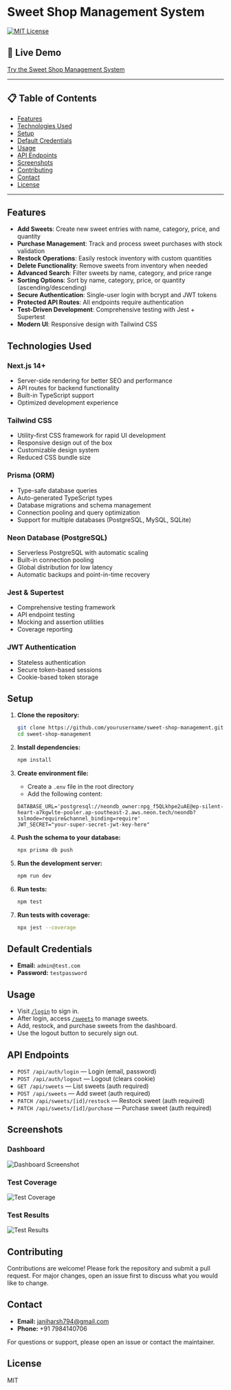 # Sweet Shop Management System

[![MIT License](https://img.shields.io/badge/license-MIT-green.svg)](LICENSE)

## 🚀 Live Demo
[Try the Sweet Shop Management System](https://incubyte-tdd-harsh-jani-3kuy.vercel.app/)

---

## 📋 Table of Contents
- [Features](#features)
- [Technologies Used](#technologies-used)
- [Setup](#setup)
- [Default Credentials](#default-credentials)
- [Usage](#usage)
- [API Endpoints](#api-endpoints)
- [Screenshots](#screenshots)
- [Contributing](#contributing)
- [Contact](#contact)
- [License](#license)

---

## Features
- **Add Sweets**: Create new sweet entries with name, category, price, and quantity
- **Purchase Management**: Track and process sweet purchases with stock validation
- **Restock Operations**: Easily restock inventory with custom quantities
- **Delete Functionality**: Remove sweets from inventory when needed
- **Advanced Search**: Filter sweets by name, category, and price range
- **Sorting Options**: Sort by name, category, price, or quantity (ascending/descending)
- **Secure Authentication**: Single-user login with bcrypt and JWT tokens
- **Protected API Routes**: All endpoints require authentication
- **Test-Driven Development**: Comprehensive testing with Jest + Supertest
- **Modern UI**: Responsive design with Tailwind CSS

## Technologies Used

### **Next.js 14+**
- Server-side rendering for better SEO and performance
- API routes for backend functionality
- Built-in TypeScript support
- Optimized development experience

### **Tailwind CSS**
- Utility-first CSS framework for rapid UI development
- Responsive design out of the box
- Customizable design system
- Reduced CSS bundle size

### **Prisma (ORM)**
- Type-safe database queries
- Auto-generated TypeScript types
- Database migrations and schema management
- Connection pooling and query optimization
- Support for multiple databases (PostgreSQL, MySQL, SQLite)

### **Neon Database (PostgreSQL)**
- Serverless PostgreSQL with automatic scaling
- Built-in connection pooling
- Global distribution for low latency
- Automatic backups and point-in-time recovery

### **Jest & Supertest**
- Comprehensive testing framework
- API endpoint testing
- Mocking and assertion utilities
- Coverage reporting

### **JWT Authentication**
- Stateless authentication
- Secure token-based sessions
- Cookie-based token storage

## Setup

1. **Clone the repository:**
   ```bash
   git clone https://github.com/yourusername/sweet-shop-management.git
   cd sweet-shop-management
   ```

2. **Install dependencies:**
   ```bash
   npm install
   ```

3. **Create environment file:**
   - Create a `.env` file in the root directory
   - Add the following content:
   ```env
   DATABASE_URL='postgresql://neondb_owner:npg_f5QLkhpe2uAE@ep-silent-heart-a7kgwlte-pooler.ap-southeast-2.aws.neon.tech/neondb?sslmode=require&channel_binding=require'
   JWT_SECRET="your-super-secret-jwt-key-here"
   ```

4. **Push the schema to your database:**
   ```bash
   npx prisma db push
   ```

5. **Run the development server:**
   ```bash
   npm run dev
   ```

6. **Run tests:**
   ```bash
   npm test
   ```

7. **Run tests with coverage:**
   ```bash
   npx jest --coverage
   ```

## Default Credentials
- **Email:** `admin@test.com`
- **Password:** `testpassword`

## Usage
- Visit [`/login`](#) to sign in.
- After login, access [`/sweets`](#) to manage sweets.
- Add, restock, and purchase sweets from the dashboard.
- Use the logout button to securely sign out.

## API Endpoints
- `POST /api/auth/login` — Login (email, password)
- `POST /api/auth/logout` — Logout (clears cookie)
- `GET /api/sweets` — List sweets (auth required)
- `POST /api/sweets` — Add sweet (auth required)
- `PATCH /api/sweets/[id]/restock` — Restock sweet (auth required)
- `PATCH /api/sweets/[id]/purchase` — Purchase sweet (auth required)

## Screenshots

### Dashboard
![Dashboard Screenshot](public/dashboard.jpg)

### Test Coverage
![Test Coverage](public/coverage.png)

### Test Results
![Test Results](public/test.png)

## Contributing
Contributions are welcome! Please fork the repository and submit a pull request. For major changes, open an issue first to discuss what you would like to change.

## Contact
- **Email:** janiharsh794@gmail.com
- **Phone:** +91 7984140706

For questions or support, please open an issue or contact the maintainer.

## License
MIT
